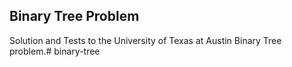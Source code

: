 ## Binary Tree Problem

Solution and Tests to the University of Texas at Austin Binary Tree problem.# binary-tree
